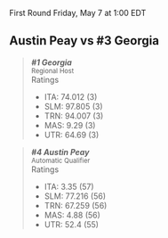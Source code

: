 First Round
Friday, May 7 at 1:00 EDT
## Austin Peay vs #3 Georgia

> ***#1 Georgia***  
> <sub>Regional Host</sub>  
> Ratings  
> - ITA: 74.012 (3)  
> - SLM: 97.805 (3)  
> - TRN: 94.007 (3)  
> - MAS: 9.29 (3)  
> - UTR: 64.69 (3)  

> ***#4 Austin Peay***  
> <sub>Automatic Qualifier</sub>  
> Ratings  
> - ITA: 3.35 (57)  
> - SLM: 77.216 (56)  
> - TRN: 67.259 (56)  
> - MAS: 4.88 (56)  
> - UTR: 52.4 (55)  